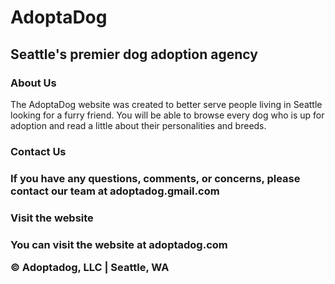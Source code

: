 <h1>AdoptaDog</h1>
<h2>Seattle's premier dog adoption agency</h2>


<h3>About Us</h3>
<p>The AdoptaDog website was created to better serve people living in Seattle looking for a furry friend. You will be able to browse every dog who is up for adoption and read a little about their personalities and breeds.</p>

<h3>Contact Us<h3>
<p>If you have any questions, comments, or concerns, please contact our team at adoptadog.gmail.com</p>

<h3>Visit the website<h3>
<p>You can visit the website at adoptadog.com</p>

</p>© Adoptadog, LLC | Seattle, WA</p>
